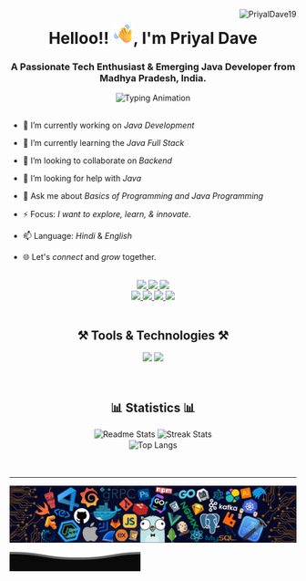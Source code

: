 <!--
*PriyalDave19/PriyalDave19* is a ✨ special ✨ repository because its README.md (this file) appears on your GitHub profile.

Here are some ideas to get you started:

- 🔭 I’m currently working on ...
- 🌱 I’m currently learning ...
- 👯 I’m looking to collaborate on ...
- 🤔 I’m looking for help with ...
- 💬 Ask me about ...
- 📫 How to reach me: ...
- 😄 Pronouns: ...
- ⚡ Fun fact: ...
-->
<!-- Dynamic Profile Views Count -->
<img align="right" src="https://komarev.com/ghpvc/?username=PriyalDave19&label=Visit+Count&color=d940ff&style=plastic" alt="PriyalDave19
" />
<!-- My Introduction -->
<h1 align="center">Helloo!! <img src="waving_hand.png" width="36" />, I'm Priyal Dave</h1>
<h3 align="center">A Passionate Tech Enthusiast & Emerging Java Developer from Madhya Pradesh, India.</h3>

<!-- Dynamic Typing Animation -->
<div align="center">
  <img src="https://readme-typing-svg.herokuapp.com/?font=Arial+Rounded+MT&size=30&width=425&height=70&duration=4000&pause=1000&color=D940FF&lines=Programming+Concepts;Full+Stack+Java+Development" alt="Typing Animation" />
</div>
<br/>

<!-- Details About Me -->
- 🔭 I’m currently working on *Java Development*

- 🌱 I’m currently learning the *Java Full Stack*

- 👯 I’m looking to collaborate on *Backend*

- 🤝 I’m looking for help with *Java*

- 💬 Ask me about *Basics of Programming and Java Programming*

- ⚡ Focus: *I want to explore, learn, & innovate.*

- 📫 Language: *Hindi* & *English*

- 🌐 Let's *connect* and *grow* together.
<br/>

<!-- Social Links -->
<div align="center"> 
  <a href="mailto:paridave90@gmail.com">
    <img src="https://img.shields.io/badge/Gmail-D6D6D6?style=for-the-badge&logo=gmail&logoColor=red" />
  </a>
  <a href="https://github.com/PriyalDave19">
    <img src="https://img.shields.io/badge/GitHub-000000?style=for-the-badge&logo=github&logoColor=white" />
  </a>
  <a href="https://www.linkedin.com/in/priyal-dave-637158294" target="_blank">
    <img src="https://img.shields.io/badge/LinkedIn-0077B5?style=for-the-badge&logo=linkedin&logoColor=white" target="_blank" />
  </a>
  <br/>

  <a href="https://leetcode.com/u/Priyal_Dave/" target="_blank">
    <img src="https://img.shields.io/badge/Leetcode-FFAA33?style=for-the-badge&logo=leetcode&logoColor=white" target="_blank" />
  </a>
  <a href="https://www.geeksforgeeks.org/user/paridab4vv/" target="_blank">
    <img src="https://img.shields.io/badge/GeeksForGeeks-269933?style=for-the-badge&logo=geeksforgeeks&logoColor=white" target="_blank" />
  </a>
  <a
href="https://www.naukri.com/mnjuser/profile?state=source%3Dcn&source=code_studio&campaign=manage_profile_code_studio&medium=desktop" target="_blank">
    <img src="https://img.shields.io/badge/Code360-303030?style=for-the-badge&logo=codingninjas&logoColor=orange" target="_blank" />
  </a>
  <a href=https://www.codechef.com/users/priyaldave" target="_blank">
    <img src="https://img.shields.io/badge/CodeChef-3E2626?style=for-the-badge&logo=codechef&logoColor=white" target="_blank" />
  </a>
</div>
<br/>


<!-- Tools & Technologies -->
<div align="center">
    <h2>⚒ Tools & Technologies ⚒</h2>
    <img src="https://skillicons.dev/icons?i=c,cpp,html,css,javascript,bootstrap,git,github,vscode,postman" />
    <img src="https://skillicons.dev/icons?i=java,mysql" />
</div>
<br/><br/>


<!-- My Profile Stats -->
<div align=center>
  <h2>📊 Statistics 📊</h2>
  <img width=390 src="https://github-readme-stats-salesp07.vercel.app/api?username=PriyalDave19&count_private=true&show_icons=true&theme=vision-friendly-dark&rank_icon=github&border_radius=10" alt="Readme Stats" />
  <img width=390 src="https://github-readme-streak-stats-salesp07.vercel.app/?user=PriyalDave19&count_private=true&theme=neon-dark&border_radius=10" alt="Streak Stats"/>
  <br/>
  <!-- Top Language Chart -->
  <img width=325 align="center" src="https://github-readme-stats-salesp07.vercel.app/api/top-langs/?username=PriyalDave19&hide=HTML&langs_count=8&layout=compact&theme=vision-friendly-dark&border_radius=10&size_weight=0.5&count_weight=0.5&exclude_repo=github-readme-stats" alt="Top Langs" />
</div>
<br/><br/>

<!-- Banner -->
<hr/>
<img align="center" alt="Banner" src="./banner.png" />

<!-- Footer -->
<img align="center" alt="Footer" src="./footer.svg" />